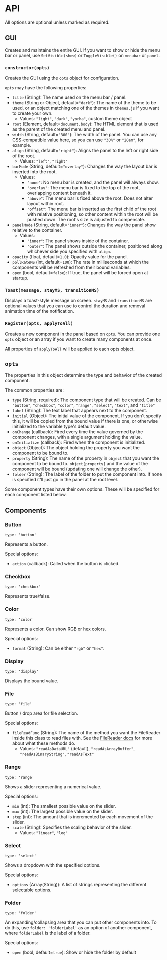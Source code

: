 # API
All options are optional unless marked as required.

## GUI

Creates and maintains the entire GUI. If you want to show or hide the menu bar or panel, use `SetVisible(show)` or `ToggleVisible()` on `menubar` or `panel`.

### `constructor(opts)`
Creates the GUI using the `opts` object for configuration.

`opts` may have the following properties:
- `title` (String): The name used on the menu bar / panel.
- `theme` (String or Object, default=`"dark"`): The name of the theme to be used, or an object matching one of the themes in `themes.js` if you want to create your own.
    - Values: `"light"`, `"dark"`, `"yorha"`, custom theme object
- `root` (Element, default=`document.body`): The HTML element that is used as the parent of the created menu and panel.
- `width` (String, default=`"300"`): The width of the panel. You can use any CSS-compatible value here, so you can use `"30%"` or `"20em"`, for example.
- `align` (String, default=`"right"`): Aligns the panel to the left or right side of the root.
    - Values:  `"left"`, `"right"`
- `barMode` (String, default=`"overlay"`): Changes the way the layout bar is inserted into the root.
    - Values:
        - `"none"`: No menu bar is created, and the panel will always show.
        - `"overlay"`: The menu bar is fixed to the top of the root, overlapping content beneath it.
        - `"above"`: The menu bar is fixed above the root. Does not alter layout within root.
        - `"offset"`: The menu bar is inserted as the first child of the root with relative positioning, so other content within the root will be pushed down. The root's size is adjusted to compensate.
- `panelMode` (String, default=`"inner"`): Changes the way the panel show relative to the container.
    - Values:
        - `"inner"`: The panel shows inside of the container.
        - `"outer"`: The panel shows outside the container, positioned along whichever side you specified with `align`.
- `opacity` (float, default=`1.0`): Opacity value for the panel.
- `pollRateMS` (int, default=`100`): The rate in milliseconds at which the components will be refreshed from their bound variables.
- `open` (bool, default=`false`): If true, the panel will be forced open at startup.


### `Toast(message, stayMS, transitionMS)`
Displays a toast-style message on screen. `stayMS` and `transitionMS` are optional values that you can use to control the duration and removal animation time of the notification.

### `Register(opts, applyToAll)`
Creates a new component in the panel based on `opts`. You can provide one `opts` object or an array if you want to create many components at once.

All properties of `applyToAll` will be applied to each opts object.

## `opts`
The properties in this object determine the type and behavior of the created component.

The common properties are:

- `type` (String, required): The component type that will be created. Can be `"button"`, `"checkbox"`, `"color"`, `"range"`, `"select"`, `"text"`, and `"title"`
- `label` (String): The text label that appears next to the component.
- `initial` (Object): The initial value of the component. If you don't specify this, it will be copied from the bound value if there is one, or otherwise initialized to the variable type's default value.
- `onChange` (callback): Fired every time the value governed by the component changes, with a single argument holding the value.
- `onInitialize` (callback): Fired when the component is initialized.
- `object` (Object): The object holding the property you want the component to be bound to.
- `property` (String): The name of the property in `object` that you want the component to be bound to. `object[property]` and the value of the component will be bound (updating one will change the other).
- `folder` (String): The label of the folder to put the component into. If none is specified it'll just go in the panel at the root level.

Some component types have their own options. These will be specified for each component listed below.

## Components

### Button
`type: 'button'`

Represents a button.

Special options:
- `action` (callback): Called when the button is clicked.

### Checkbox
`type: 'checkbox'`

Represents true/false.

### Color
`type: 'color'`

Represents a color. Can show RGB or hex colors.

Special options:
-  `format` (String): Can be either `"rgb"` or `"hex"`.

### Display
`type: 'display'`

Displays the bound value.

### File
`type: 'file'`

Button / drop area for file selection.

Special options:
- `fileReadFunc` (String): The name of the method you want the FileReader inside this class to read files with. See the [FileReader docs](https://developer.mozilla.org/en-US/docs/Web/API/FileReader) for more about what these methods do.
    - Values: `"readAsDataURL"` (default), `"readAsArrayBuffer"`, `"readAsBinaryString"`, `"readAsText"`

### Range
`type: 'range'`

Shows a slider representing a numerical value.

Special options:
- `min` (int): The smallest possible value on the slider.
- `max` (int): The largest possible value on the slider.
- `step` (int): The amount that is incremented by each movement of the slider.
- `scale` (String): Specifies the scaling behavior of the slider.
    - Values: `"linear"`, `"log"`

### Select
`type: 'select'`

Shows a dropdown with the specified options.

Special options:
- `options` (Array(String)): A list of strings representing the different selectable options.

### Folder
`type: 'folder'`

An expanding/collapsing area that you can put other components into. To do this, use `folder: 'folderLabel'` as an option of another component, where `folderLabel` is the label of a folder.

Special options:
- `open` (bool, default=`true`): Show or hide the folder by default


